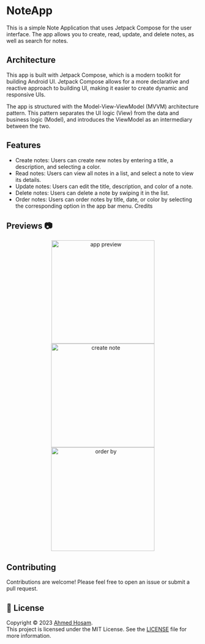 # NoteApp
This is a simple Note Application that uses Jetpack Compose for the user interface. The app allows you to create, read, update, and delete notes, as well as search for notes.

## Architecture
This app is built with Jetpack Compose, which is a modern toolkit for building Android UI. Jetpack Compose allows for a more declarative and reactive approach to building UI, making it easier to create dynamic and responsive UIs.

The app is structured with the Model-View-ViewModel (MVVM) architecture pattern. This pattern separates the UI logic (View) from the data and business logic (Model), and introduces the ViewModel as an intermediary between the two.

## Features

- Create notes: Users can create new notes by entering a title, a description, and selecting a color.
- Read notes: Users can view all notes in a list, and select a note to view its details.
- Update notes: Users can edit the title, description, and color of a note.
- Delete notes: Users can delete a note by swiping it in the list.
- Order notes: Users can order notes by title, date, or color by selecting the corresponding option in the app bar menu.
Credits

## Previews 📷

<p align="center">
<img src="https://user-images.githubusercontent.com/62101039/227811464-a9477c83-beb4-4354-b53c-3daaceb645d3.png" alt="app preview" width="269px" />
<img src="https://user-images.githubusercontent.com/62101039/227811467-baf57094-cacd-428d-8700-3d5604a44fda.png" alt="create note" width="270px" />
<img src="https://user-images.githubusercontent.com/62101039/227811469-d613d963-cadf-4f40-b57b-c34c1a3d7638.png" alt="order by" width="270px" />

</br>
</p>

## Contributing
Contributions are welcome! Please feel free to open an issue or submit a pull request.

## 📝 License
Copyright © 2023 [Ahmed Hosam](https://github.com/ahmedhosam283843). <br />
This project is licensed under the MIT License. See the [LICENSE](https://github.com/ahmedhosam283843/NoteApp/blob/master/LICENCE) file for more information.
